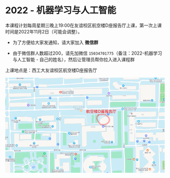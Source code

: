 # 2022 - 机器学习与人工智能



本课程计划每周星期三晚上19:00在友谊校区航空楼D座报告厅上课，第一次上课时间是2022年11月2日（可能会调整）。



* 为了方便给大家发通知，请大家加入 **微信群** 

* 由于微信群人数超过200，请先加微信 `15034701775`（备注：2022-机器学习与人工智能 - 自己的姓名），然后让管理员帮你拉入进入课程群





上课地点是：西工大友谊校区航空楼D座报告厅

![hangkonglou_d](images/hangkonglou_d.png)

